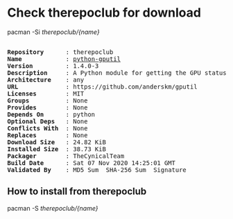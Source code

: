 # Check therepoclub for download

        
pacman -Si *therepoclub/{name}*

<div class="highlight"><pre class="highlight"><text>
<b>Repository</b>      : therepoclub
<b>Name</b>            : <a href='../../x86_64/python-gputil-1.4.0-3-any.pkg.tar.zst'>python-gputil</a>
<b>Version</b>         : 1.4.0-3
<b>Description</b>     : A Python module for getting the GPU status from NVIDA GPUs using nvidia-smi
<b>Architecture</b>    : any
<b>URL</b>             : https://github.com/anderskm/gputil
<b>Licenses</b>        : MIT
<b>Groups</b>          : None
<b>Provides</b>        : None
<b>Depends On</b>      : python
<b>Optional Deps</b>   : None
<b>Conflicts With</b>  : None
<b>Replaces</b>        : None
<b>Download Size</b>   : 24.82 KiB
<b>Installed Size</b>  : 38.73 KiB
<b>Packager</b>        : TheCynicalTeam <wayne6324@gmail.com>
<b>Build Date</b>      : Sat 07 Nov 2020 14:25:01 GMT
<b>Validated By</b>    : MD5 Sum  SHA-256 Sum  Signature
</text></pre></div>

## How to install from therepoclub

        
pacman -S *therepoclub/{name}*
